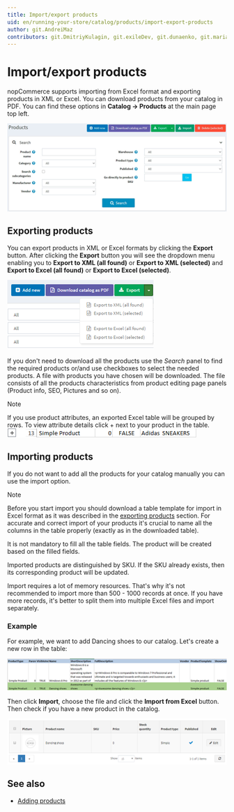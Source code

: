 ```yaml
---
title: Import/export products
uid: en/running-your-store/catalog/products/import-export-products
author: git.AndreiMaz
contributors: git.DmitriyKulagin, git.exileDev, git.dunaenko, git.mariannk
---
```


# Import/export products

nopCommerce supports importing from Excel format and exporting products in XML or Excel. You can download products from your catalog in PDF.
You can find these options in **Catalog → Products** at the main page top left.

![Products](_static/import-export-products/buttons.jpg)

## Exporting products

 You can export products in XML or Excel formats by clicking the **Export** button. After clicking the **Export** button you will see the dropdown menu enabling you to **Export to XML (all found)** or **Export to XML (selected)** and **Export to Excel (all found)** or **Export to Excel (selected)**. 
 
![Exporting product](_static/import-export-products/exporting_product.png)

 If you don't need to download all the products use the *Search* panel to find the required products or/and use checkboxes to select the needed products. A file with products you have chosen will be downloaded. The file consists of all the products characteristics from product editing page panels (Product info, SEO, Pictures and so on).

> [!NOTE]
> 
> If you use product attributes, an exported Excel table will be grouped by rows. To view attribute details click + next to your product in the table. 
> ![Simple product](_static/import-export-products/simple_product.png)

## Importing products

If you do not want to add all the products for your catalog manually you can use the import option.

> [!NOTE]
> 
> Before you start import you should download a table template for import in Excel format as it was described in the [exporting products](#exporting-products) section. For accurate and correct import of your products it's crucial to name all the columns in the table properly (exactly as in the downloaded table).

It is not mandatory to fill all the table fields. The product will be created based on the filled fields.

Imported products are distinguished by SKU. If the SKU already exists, then its corresponding product will be updated.

Import requires a lot of memory resources. That's why it's not recommended to import more than 500 - 1000 records at once. If you have more records, it's better to split them into multiple Excel files and import separately.

### Example

For example, we want to add Dancing shoes to our catalog. Let's create a new row in the table:

![product table](_static/import-export-products/product_table.png)

Then click **Import**, choose the file and click the **Import from Excel** button. Then check if you have a new product in the catalog.

![product catalog](_static/import-export-products/product_catalog.png)

## See also

* [Adding products](xref:en/running-your-store/catalog/products/add-product-for-beginners)
